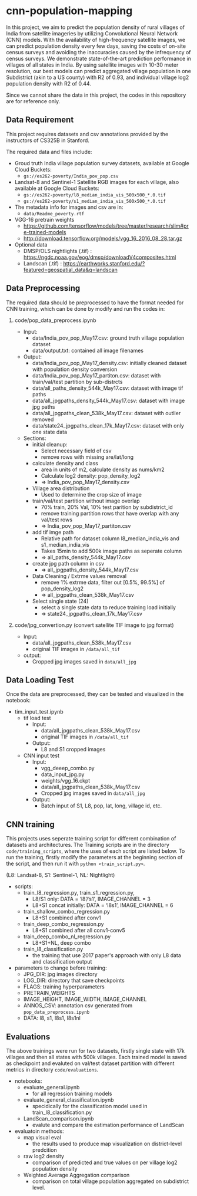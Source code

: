 # cnn-population-mapping

In this project, we aim to predict the population density of rural villages of India from satellite imageries by utilizing Convolutional Neural Network (CNN) models. With the availability of high-frequency satellite images, we can predict population density every few days, saving the costs of on-site census surveys and avoiding the inaccuracies caused by the infrequency of census surveys. We demonstrate state-of-the-art prediction performance in villages of all states in India. By using satellite images with 10-30 meter resolution, our best models can predict aggregated village population in one Subdistrict (akin to a US county) with R2 of 0.93, and individual village log2 population density with R2 of 0.44.

Since we cannot share the data in this project, the codes in this repository are for reference only. 

## Data Requirement

This project requires datasets and csv annotations provided by the instructors of CS325B in Stanford. 

The required data and files include:  
 - Groud truth India village population survey datasets, available at Google Cloud Buckets: 
     - `gs://es262-poverty/India_pov_pop.csv`
 - Landsat-8 and Sentinel-1 Satellite RGB images for each village, also available at Google Cloud Buckets: 
     - `gs://es262-poverty/l8_median_india_vis_500x500_*.0.tif`
     - `gs://es262-poverty/s1_median_india_vis_500x500_*.0.tif`
 - The metadata info for images and csv are in:
     - `data/Readme_poverty.rtf`
 - VGG-16 pretrain weights
     - https://github.com/tensorflow/models/tree/master/research/slim#pre-trained-models
     - http://download.tensorflow.org/models/vgg_16_2016_08_28.tar.gz
 - Optional data
     - DMSP/OLS nightlights (.tif) : https://ngdc.noaa.gov/eog/dmsp/downloadV4composites.html
     - Landscan (.tif) : https://earthworks.stanford.edu/?featured=geospatial_data&q=landscan

## Data Preprocessing

The required data should be preprocessed to have the format needed for CNN training, which can be done by modify and run the codes in: 

 1. code/pop_data_preprocess.ipynb
     - Input:
        - data/India_pov_pop_May17.csv: ground truth village population dataset
        - data/output.txt: contained all image filenames
     - Output:
        - data/India_pov_pop_May17_density.csv: initially cleaned dataset with population density conversion
        - data/India_pov_pop_May17_partiton.csv: dataset with train/val/test partition by sub-distrcts
        - data/all_paths_density_544k_May17.csv: dataset with image tif paths
        - data/all_jpgpaths_density_544k_May17.csv: dataset with image jpg paths
        - data/all_jpgpaths_clean_538k_May17.csv: dataset with outlier removed
        - data/state24_jpgpaths_clean_17k_May17.csv: dataset with only one state data 
    - Sections:
        - initial cleanup: 
           - Select necessary field of csv
           - remove rows with missing are/lat/long
        - calculate density and class
           - area in units of m2, calculate density as nums/km2
           - Calculate log2 density: pop_density_log2
           - => India_pov_pop_May17_density.csv
        - Village area distribution
           - Used to determine the crop size of image
        - train/val/test partition without image overlap
           - 70% train, 20% Val, 10% test parition by subdistrict_id
           - remove training partition rows that have overlap with any val/test rows
           - => India_pov_pop_May17_partiton.csv
        - add tif imge path
           - Relative path for dataset column l8_median_india_vis and s1_median_india_vis
           - Takes 15min to add 500k image paths as seperate column
           - => all_paths_density_544k_May17.csv
        - create jpg path column in csv
           - => all_jpgpaths_density_544k_May17.csv
        - Data Cleaning / Extrme values removal
           - remove 1% extrme data, filter out [0.5%, 99.5%] of pop_density_log2
           - => all_jpgpaths_clean_538k_May17.csv
        - Select single state (24)
           - select a single state data to reduce training load initially
           - => state24_jpgpaths_clean_17k_May17.csv
                        
  2. code/jpg_convertion.py  (convert satellite TIF image to jpg format)
 
	   - Input: 
	       - data/all_jpgpaths_clean_538k_May17.csv
	       - original TIF images in `/data/all_tif`
	   - output:
	       - Cropped jpg images saved in `data/all_jpg`

## Data Loading Test

Once the data are preprocessed, they can be tested and visualized in the notebook:

- tim_input_test.ipynb
    * tif load test
        * Input:
            * data/all_jpgpaths_clean_538k_May17.csv
            * original TIF images in `/data/all_tif`
        * Output:
            * L8 and S1 cropped images
    * CNN input test
        * Input:
            * vgg_deeep_combo.py
            * data_input_jpg.py
            * weights/vgg_16.ckpt
            * data/all_jpgpaths_clean_538k_May17.csv
            * Cropped jpg images saved in `data/all_jpg`
        * Output:
            * Batch input of S1, L8, pop, lat, long, village id, etc.
            
## CNN training

This projects uses seperate training script for different combination of datasets and architectures. The Training scripts are in the directory `code/training_scripts`, where the uses of each script are listed below. To run the training, firstly modify the parameters at the beginning section of the script, and then run it with `python <train_script.py>`.

(L8: Landsat-8, S1: Sentinel-1, NL: Nightlight)

 - scripts:
    * train_l8_regression.py, train_s1_regression.py, 
        * L8/S1 only: DATA = ‘l8’/’s1’, IMAGE_CHANNEL = 3
        * L8+S1 concat initially: DATA = ‘l8s1’, IMAGE_CHANNEL = 6
    * train_shallow_combo_regression.py
        * L8+S1 combined after conv1
    * train_deep_combo_regression.py
        * L8+S1 combined after all conv1-conv5
    * train_deep_combo_nl_regression.py
        * L8+S1+NL, deep combo
    * train_l8_classification.py
        * the training that use 2017 paper's approach with only L8 data and classification output
 - parameters to change before training:
    * JPG_DIR: jpg images directory 
    * LOG_DIR: directory that save checkpoints
    * FLAGS: training hyperparameters
    * PRETRAIN_WEIGHTS
    * IMAGE_HEIGHT, IMAGE_WIDTH, IMAGE_CHANNEL
    * ANNOS_CSV: annotation csv generated from `pop_data_preprocess.ipynb`
    * DATA: l8, s1, l8s1, l8s1nl

## Evaluations

The above trainings were run for two datasets, firstly single state with 17k villages and then all states with 500k villages. Each trained model is saved as checkpoint and evaluted on val/test dataset partition with different metrics in directory `code/evaluations`.

- notebooks:
    - evaluate_general.ipynb
        - for all regression training models
    - evaluate_general_classification.ipynb
        - specidically for the classification model used in train_l8_classification.py
    - LandScan_comparison.ipynb
        - evalute and compare the estimation performance of LandScan
- evaluatoin methods:
    - map visual eval
        - the results used to produce map visualization on district-level predcition
    - raw log2 density
        - comparison of predicted and true values on per village log2 population density
    - Weighted Average Aggregation comparison
        - comparison on total village population aggregated on subdistrict level. 
